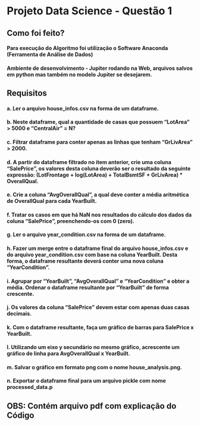 ﻿#  Projeto Data Science - Questão 1 

## Como foi feito?

#### Para execução do Algoritmo foi utilização o Software Anaconda (Ferramenta de Análise de Dados)
#### Ambiente de desenvolvimento -  Jupiter rodando na Web, arquivos salvos em python mas também no modelo Jupiter se desejarem.


## Requisitos

#### a. Ler o arquivo house_infos.csv na forma de um dataframe.
#### b. Neste dataframe, qual a quantidade de casas que possuem “LotArea” > 5000 e “CentralAir” = N?
#### c. Filtrar dataframe para conter apenas as linhas que tenham “GrLivArea” > 2000.
#### d. A partir do dataframe filtrado no item anterior, crie uma coluna “SalePrice”, os valores desta coluna deverão ser o resultado da seguinte expressão: (LotFrontage + log(LotArea) + TotalBsmtSF + GrLivArea) * OverallQual.
#### e. Crie a coluna “AvgOverallQual”, a qual deve conter a média aritmética de OverallQual para cada YearBuilt.
#### f. Tratar os casos em que há NaN nos resultados do cálculo dos dados da coluna “SalePrice”, preenchendo-os com 0 (zero).
#### g. Ler o arquivo year_condition.csv na forma de um dataframe.
#### h. Fazer um merge entre o dataframe final do arquivo house_infos.csv e do arquivo year_condition.csv com base na coluna YearBuilt. Desta forma, o dataframe resultante deverá conter uma nova coluna “YearCondition”.
#### i. Agrupar por “YearBuilt”, “AvgOverallQual” e “YearCondition” e obter a média. Ordenar o dataframe resultante por “YearBuilt” de forma crescente.
#### j. Os valores da coluna “SalePrice” devem estar com apenas duas casas decimais.
#### k. Com o dataframe resultante, faça um gráfico de barras para SalePrice x YearBuilt.
#### l. Utilizando um eixo y secundário no mesmo gráfico, acrescente um gráfico de linha para AvgOverallQual x YearBuilt.
#### m. Salvar o gráfico em formato png com o nome house_analysis.png.
#### n. Exportar o dataframe final para um arquivo pickle com nome processed_data.p

## OBS: Contém arquivo pdf com explicação do Código 
